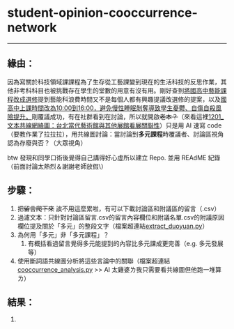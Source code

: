 # student-opinion-cooccurrence-network
---
## 緣由：
因為寫關於科技領域課課程為了生存從工藝課變到現在的生活科技的反思作業，其他非考科科目也被挑戰存在學生的堂數的用意有沒有用。剛好查到[將國高中藝能課程改成選修](https://join.gov.tw/idea/detail/7c8d9351-3f20-4ce3-9095-500633cab73d)提到藝能科浪費時間又不是每個人都有興趣提議改選修的提案，以及[國高中上課時間改為10:00到16:00，避免慢性睡眠剝奪導致學生憂鬱、自傷自殺風險提升。](https://join.gov.tw/idea/detail/45e4b677-19d5-4b48-b1da-1afe3000a878)剛覆議成功，有在社群看到在討論，所以就開啟~~老本？~~（來看這裡[1201_文本共線網絡圖：台北當代藝術館與其他展館看展關聯性](https://github.com/cpeggy/PL/tree/main/Homework5)）只是用 AI 速寫 code（要教作業了拉拉拉），用共線圖討論：當討論到**多元課程**時覆議者、討論區視角認為存廢與否？（大眾視角）

btw 發現和同學口術後覺得自己講得好心虛所以建立 Repo. 並用 REAdME 紀錄（前面討論太熱烈＆謝謝老師放假\\）
## 步驟：
1. 把~~留言爬下來~~ 誒不用這麼累啦，有可以下載討論區和附議區的留言（.csv）
2. 過濾文本：只針對討論區留言.csv的留言內容欄位和附議名單.csv的附議原因欄位提及關於「多元」的整段文字（檔案超連結[extract_duoyuan.py](https://github.com/cpeggy/student-opinion-cooccurrence-network/blob/main/extract_duoyuan.py)）
  1. 為何用「多元」非「多元課程」？
     1.  有概括看過留言覺得多元能提到的內容比多元課成更完善（e.g. 多元發展等）
3. 使用斷詞語共線圖分析將這些言論中的關聯（檔案超連結[cooccurrence_analysis.py](https://github.com/cpeggy/student-opinion-cooccurrence-network/blob/main/cooccurrence_analysis.py) >> AI 太雞婆ㄌ我只需要看共線圖但他跑一堆算ㄌ）
## 結果：
1. 
